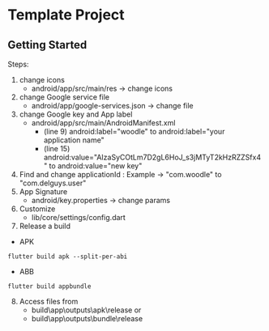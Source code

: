 # Template Project

## Getting Started

Steps:

1. change icons
    * android/app/src/main/res -> change icons
2. change Google service file
    * android/app/google-services.json -> change file
3. change Google key and App label
    * android/app/src/main/AndroidManifest.xml
        - (line 9) android:label="woodle" to android:label="your application name"
        - (line 15) android:value="AIzaSyCOtLm7D2gL6HoJ_s3jMTyT2kHzRZZSfx4" to android:value="new key"
4. Find and change applicationId :
    Example -> "com.woodle" to "com.delguys.user"
5. App Signature
    * android/key.properties -> change params
6. Customize
    * lib/core/settings/config.dart
7. Release a build
* APK
```console
flutter build apk --split-per-abi
```

* ABB
```console
flutter build appbundle
```
8. Access files from 
    * build\app\outputs\apk\release
    or
    * build\app\outputs\bundle\release

    


